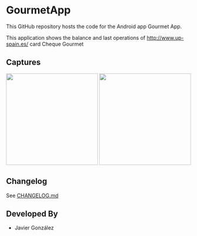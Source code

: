 # GourmetApp

This GitHub repository hosts the code for the Android app Gourmet App.

This application shows the balance and last operations of http://www.up-spain.es/ card Cheque Gourmet

## Captures
<img src="http://javierugarte.github.io/GourmetApp-android/captures/login.png" width="250">
<img src="http://javierugarte.github.io/GourmetApp-android/captures/main.png" width="250">

## Changelog

See [CHANGELOG.md](CHANGELOG.md)

## Developed By

* Javier González
